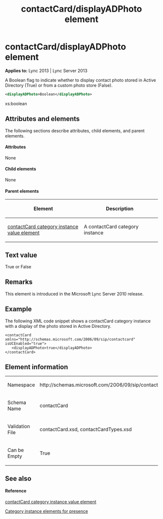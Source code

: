 ﻿---
title: contactCard/displayADPhoto element
TOCTitle: contactCard/displayADPhoto element
ms:assetid: 518521c2-7cd0-47fa-9a65-24ac7573ae4b
ms:mtpsurl: https://msdn.microsoft.com/library/Dn454730(v=office.15)
ms:contentKeyID: 57093439
ms.date: 07/24/2014
mtps_version: v=office.15
dev_langs:
- xml
---

# contactCard/displayADPhoto element


**Applies to:** Lync 2013 | Lync Server 2013

A Boolean flag to indicate whether to display contact photo stored in Active Directory (True) or from a custom photo store (False).

```xml
<displayADPhoto>Boolean</displayADPhoto>
```

xs:boolean

## Attributes and elements

The following sections describe attributes, child elements, and parent elements.

#### Attributes

None

#### Child elements

None

#### Parent elements

<table>
<colgroup>
<col style="width: 50%" />
<col style="width: 50%" />
</colgroup>
<thead>
<tr class="header">
<th><p>Element</p></th>
<th><p>Description</p></th>
</tr>
</thead>
<tbody>
<tr class="odd">
<td><p><a href="contactcard-category-instance-value-element.md">contactCard category instance value element</a></p></td>
<td><p>A contactCard category instance</p></td>
</tr>
</tbody>
</table>


## Text value

True or False

## Remarks

This element is introduced in the Microsoft Lync Server 2010 release.

## Example

The following XML code snippet shows a contactCard category instance with a display of the photo stored in Active Directory.

    <contactCard xmlns="http://schemas.microsoft.com/2006/09/sip/contactcard" isUCEnabled="true">
       <displayADPhoto>true</displayADPhoto>
    </contactCard>

## Element information

<table>
<colgroup>
<col style="width: 50%" />
<col style="width: 50%" />
</colgroup>
<tbody>
<tr class="odd">
<td><p>Namespace</p></td>
<td><p>http://schemas.microsoft.com/2006/09/sip/contactcard</p></td>
</tr>
<tr class="even">
<td><p>Schema Name</p></td>
<td><p>contactCard</p></td>
</tr>
<tr class="odd">
<td><p>Validation File</p></td>
<td><p>contactCard.xsd, contactCardTypes.xsd</p></td>
</tr>
<tr class="even">
<td><p>Can be Empty</p></td>
<td><p>True</p></td>
</tr>
</tbody>
</table>


## See also

#### Reference

[contactCard category instance value element](contactcard-category-instance-value-element.md)

[Category instance elements for presence](category-instance-elements-for-presence.md)

